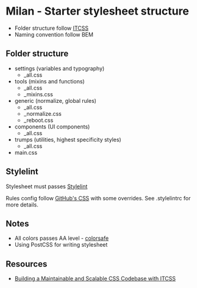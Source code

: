 # Milan - Starter stylesheet structure

* Folder structure follow [ITCSS](http://itcss.io/)
* Naming convention follow BEM

## Folder structure

* settings (variables and typography)
  * \_all.css
* tools (mixins and functions)
  * \_all.css
  * \_mixins.css
* generic (normalize, global rules)
  * \_all.css
  * \_normalize.css
  * \_reboot.css
* components (UI components)
  * \_all.css
* trumps (utilities, highest specificity styles)
  * \_all.css
* main.css

## Stylelint

Stylesheet must passes [Stylelint](http://stylelint.io/)

Rules config follow [GitHub's CSS](https://github.com/primer/stylelint-config-primer) with some overrides. See .stylelintrc for more details.

## Notes

* All colors passes AA level - [colorsafe](http://colorsafe.co/)
* Using PostCSS for writing stylesheet

## Resources

* [Building a Maintainable and Scalable CSS Codebase with ITCSS](https://medium.okgrow.com/building-a-maintainable-and-scalable-css-codebase-with-itcss-ceda5b2f495b#.1ghibj1q7)

